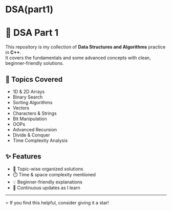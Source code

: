 # DSA(part1)

# 🚀 DSA Part 1  

This repository is my collection of **Data Structures and Algorithms** practice in **C++**.  
It covers the fundamentals and some advanced concepts with clean, beginner-friendly solutions.  

## 📌 Topics Covered  
- 1D & 2D Arrays  
- Binary Search  
- Sorting Algorithms  
- Vectors  
- Characters & Strings  
- Bit Manipulation  
- OOPs   
- Advanced Recursion  
- Divide & Conquer  
- Time Complexity Analysis  

## ✨ Features  
- 📝 Topic-wise organized solutions  
- ⏱️ Time & space complexity mentioned  
- 💡 Beginner-friendly explanations  
- 🔁 Continuous updates as I learn  

---

⭐ If you find this helpful, consider giving it a star!  



